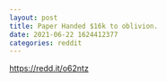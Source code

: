 ```yaml
--- 
layout: post 
title: Paper Handed $16k to oblivion. 
date: 2021-06-22 1624412377 
categories: reddit 
--- 
```

https://redd.it/o62ntz